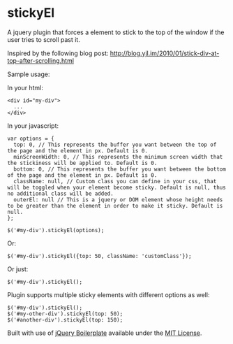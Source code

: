 stickyEl
==========

A jquery plugin that forces a element to stick to the top of the window if the user tries to scroll past it.

Inspired by the following blog post: http://blog.yjl.im/2010/01/stick-div-at-top-after-scrolling.html


Sample usage:

In your html:

    <div id="my-div">
      ...
    </div>

In your javascript:

    var options = {
      top: 0, // This represents the buffer you want between the top of the page and the element in px. Default is 0.
      minScreenWidth: 0, // This represents the minimum screen width that the stickiness will be applied to. Default is 0.
      bottom: 0, // This represents the buffer you want between the bottom of the page and the element in px. Default is 0.
      className: null, // Custom class you can define in your css, that will be toggled when your element become sticky. Default is null, thus no additional class will be added. 
      outerEl: null // This is a jquery or DOM element whose height needs to be greater than the element in order to make it sticky. Default is null.
    };

    $('#my-div').stickyEl(options);

Or:
    
    $('#my-div').stickyEl({top: 50, className: 'customClass'});

Or just: 
  
    $('#my-div').stickyEl();

Plugin supports multiple sticky elements with different options as well:

    $('#my-div').stickyEl();
    $('#my-other-div').stickyEl(top: 50);
    $('#another-div').stickyEl(top: 150);
    
Built with use of [jQuery Boilerplate](https://github.com/jquery-boilerplate/boilerplate/) available under the [MIT License](http://opensource.org/licenses/mit-license.php).
